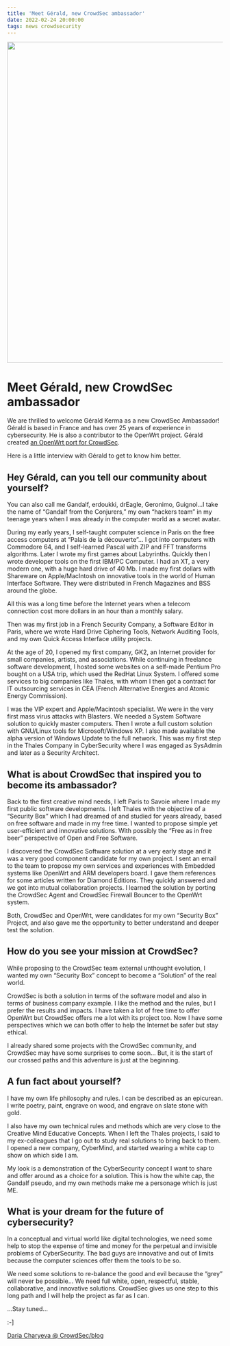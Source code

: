 ```yaml
---
title: 'Meet Gérald, new CrowdSec ambassador'
date: 2022-02-24 20:00:00
tags: news crowdsecurity
---
```


<img src="/uploads/images/Gerald-750-×-400-px.webp" width="750px" heigth="400px">

# Meet Gérald, new CrowdSec ambassador

We are thrilled to welcome Gérald Kerma as a new CrowdSec Ambassador! Gérald is based in France and has over 25 years of experience in cybersecurity. He is also a contributor to the OpenWrt project. Gérald created [an OpenWrt port for CrowdSec](https://openwrt.org/docs/guide-user/services/crowdsec). 

Here is a little interview with Gérald to get to know him better.  

## Hey Gérald, can you tell our community about yourself?

You can also call me Gandalf, erdoukki, drEagle, Geronimo, Guignol…I take the name of “Gandalf from the Conjurers,” my own “hackers team” in my teenage years when I was already in the computer world as a secret avatar.

During my early years, I self-taught computer science in Paris on the free access computers at “Palais de la découverte”… I got into computers with Commodore 64, and I self-learned Pascal with ZIP and FFT transforms algorithms. Later I wrote my first games about Labyrinths. Quickly then I wrote developer tools on the first IBM/PC Computer. I had an XT, a very modern one, with a huge hard drive of 40 Mb. I made my first dollars with Shareware on Apple/MacIntosh on innovative tools in the world of Human Interface Software. They were distributed in French Magazines and BSS around the globe.

All this was a long time before the Internet years when a telecom connection cost more dollars in an hour than a monthly salary.

Then was my first job in a French Security Company, a Software Editor in Paris, where we wrote Hard Drive Ciphering Tools, Network Auditing Tools, and my own Quick Access Interface utility projects.

At the age of 20, I opened my first company, GK2, an Internet provider for small companies, artists, and associations. While continuing in freelance software development, I hosted some websites on a self-made Pentium Pro bought on a USA trip, which used the RedHat Linux System. I offered some services to big companies like Thales, with whom I then got a contract for IT outsourcing services in CEA (French Alternative Energies and Atomic Energy Commission).

I was the VIP expert and Apple/Macintosh specialist. We were in the very first mass virus attacks with Blasters. We needed a System Software solution to quickly master computers. Then I wrote a full custom solution with GNU/Linux tools for Microsoft/Windows XP. I also made available the alpha version of Windows Update to the full network. This was my first step in the Thales Company in CyberSecurity where I was engaged as SysAdmin and later as a Security Architect.

## What is about CrowdSec that inspired you to become its ambassador?

Back to the first creative mind needs, I left Paris to Savoie where I made my first public software developments. I left Thales with the objective of a “Security Box” which I had dreamed of and studied for years already, based on free software and made in my free time. I wanted to propose simple yet user-efficient and innovative solutions. With possibly the “Free as in free beer” perspective of Open and Free Software.

I discovered the CrowdSec Software solution at a very early stage and it was a very good component candidate for my own project. I sent an email to the team to propose my own services and experiences with Embedded systems like OpenWrt and ARM developers board. I gave them references for some articles written for Diamond Editions. They quickly answered and we got into mutual collaboration projects. I learned the solution by porting the CrowdSec Agent and CrowdSec Firewall Bouncer to the OpenWrt system.

Both, CrowdSec and OpenWrt, were candidates for my own “Security Box” Project, and also gave me the opportunity to better understand and deeper test the solution.

## How do you see your mission at CrowdSec?

While proposing to the CrowdSec team external unthought evolution, I wanted my own “Security Box” concept to become a “Solution” of the real world.

CrowdSec is both a solution in terms of the software model and also in terms of business company example. I like the method and the rules, but I prefer the results and impacts. I have taken a lot of free time to offer OpenWrt but CrowdSec offers me a lot with its project too. Now I have some perspectives which we can both offer to help the Internet be safer but stay ethical.

I already shared some projects with the CrowdSec community, and CrowdSec may have some surprises to come soon… But, it is the start of our crossed paths and this adventure is just at the beginning.

## A fun fact about yourself?

I have my own life philosophy and rules. I can be described as an epicurean. I write poetry, paint, engrave on wood, and engrave on slate stone with gold.

I also have my own technical rules and methods which are very close to the Creative Mind Educative Concepts. When I left the Thales projects, I said to my ex-colleagues that I go out to study real solutions to bring back to them. I opened a new company, CyberMind, and started wearing a white cap to show on which side I am.

My look is a demonstration of the CyberSecurity concept I want to share and offer around as a choice for a solution. This is how the white cap, the Gandalf pseudo, and my own methods make me a personage which is just ME.

## What is your dream for the future of cybersecurity?

In a conceptual and virtual world like digital technologies, we need some help to stop the expense of time and money for the perpetual and invisible problems of CyberSecurity. The bad guys are innovative and out of limits because the computer sciences offer them the tools to be so.

We need some solutions to re-balance the good and evil because the “grey” will never be possible… We need full white, open, respectful, stable, collaborative, and innovative solutions. CrowdSec gives us one step to this long path and I will help the project as far as I can.

…Stay tuned…

:-]

[Daria Charyeva @ CrowdSec/blog](https://crowdsec.net/blog/meet-gerald-new-crowdsec-ambassador/)